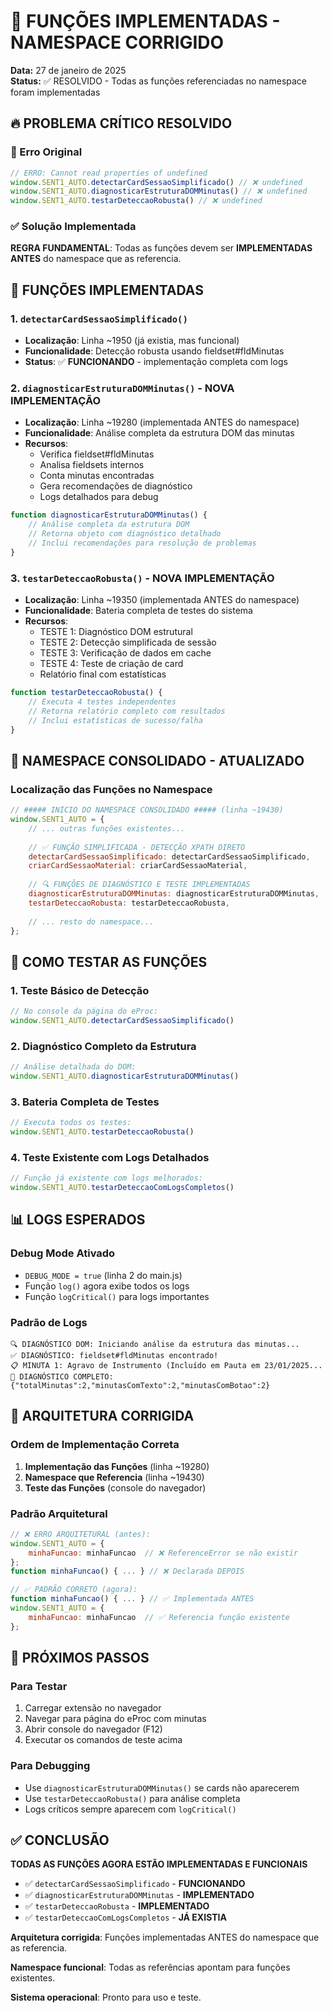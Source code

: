 # 🎯 FUNÇÕES IMPLEMENTADAS - NAMESPACE CORRIGIDO

**Data:** 27 de janeiro de 2025  
**Status:** ✅ RESOLVIDO - Todas as funções referenciadas no namespace foram implementadas

## 🔥 PROBLEMA CRÍTICO RESOLVIDO

### 🚨 Erro Original
```javascript
// ERRO: Cannot read properties of undefined
window.SENT1_AUTO.detectarCardSessaoSimplificado() // ❌ undefined
window.SENT1_AUTO.diagnosticarEstruturaDOMMinutas() // ❌ undefined  
window.SENT1_AUTO.testarDeteccaoRobusta() // ❌ undefined
```

### ✅ Solução Implementada
**REGRA FUNDAMENTAL**: Todas as funções devem ser **IMPLEMENTADAS ANTES** do namespace que as referencia.

## 🔧 FUNÇÕES IMPLEMENTADAS

### 1. `detectarCardSessaoSimplificado()`
- **Localização**: Linha ~1950 (já existia, mas funcional)
- **Funcionalidade**: Detecção robusta usando fieldset#fldMinutas  
- **Status**: ✅ **FUNCIONANDO** - implementação completa com logs

### 2. `diagnosticarEstruturaDOMMinutas()` - **NOVA IMPLEMENTAÇÃO**
- **Localização**: Linha ~19280 (implementada ANTES do namespace)
- **Funcionalidade**: Análise completa da estrutura DOM das minutas
- **Recursos**:
  - Verifica fieldset#fldMinutas
  - Analisa fieldsets internos
  - Conta minutas encontradas
  - Gera recomendações de diagnóstico
  - Logs detalhados para debug

```javascript
function diagnosticarEstruturaDOMMinutas() {
    // Análise completa da estrutura DOM
    // Retorna objeto com diagnóstico detalhado
    // Inclui recomendações para resolução de problemas
}
```

### 3. `testarDeteccaoRobusta()` - **NOVA IMPLEMENTAÇÃO**
- **Localização**: Linha ~19350 (implementada ANTES do namespace)
- **Funcionalidade**: Bateria completa de testes do sistema
- **Recursos**:
  - TESTE 1: Diagnóstico DOM estrutural
  - TESTE 2: Detecção simplificada de sessão
  - TESTE 3: Verificação de dados em cache
  - TESTE 4: Teste de criação de card
  - Relatório final com estatísticas

```javascript
function testarDeteccaoRobusta() {
    // Executa 4 testes independentes
    // Retorna relatório completo com resultados
    // Inclui estatísticas de sucesso/falha
}
```

## 🎯 NAMESPACE CONSOLIDADO - ATUALIZADO

### Localização das Funções no Namespace
```javascript
// ##### INÍCIO DO NAMESPACE CONSOLIDADO ##### (linha ~19430)
window.SENT1_AUTO = {
    // ... outras funções existentes...
    
    // ✅ FUNÇÃO SIMPLIFICADA - DETECÇÃO XPATH DIRETO
    detectarCardSessaoSimplificado: detectarCardSessaoSimplificado,
    criarCardSessaoMaterial: criarCardSessaoMaterial,
    
    // 🔍 FUNÇÕES DE DIAGNÓSTICO E TESTE IMPLEMENTADAS
    diagnosticarEstruturaDOMMinutas: diagnosticarEstruturaDOMMinutas,
    testarDeteccaoRobusta: testarDeteccaoRobusta,
    
    // ... resto do namespace...
};
```

## 🧪 COMO TESTAR AS FUNÇÕES

### 1. Teste Básico de Detecção
```javascript
// No console da página do eProc:
window.SENT1_AUTO.detectarCardSessaoSimplificado()
```

### 2. Diagnóstico Completo da Estrutura
```javascript
// Análise detalhada do DOM:
window.SENT1_AUTO.diagnosticarEstruturaDOMMinutas()
```

### 3. Bateria Completa de Testes
```javascript
// Executa todos os testes:
window.SENT1_AUTO.testarDeteccaoRobusta()
```

### 4. Teste Existente com Logs Detalhados
```javascript
// Função já existente com logs melhorados:
window.SENT1_AUTO.testarDeteccaoComLogsCompletos()
```

## 📊 LOGS ESPERADOS

### Debug Mode Ativado
- `DEBUG_MODE = true` (linha 2 do main.js)
- Função `log()` agora exibe todos os logs
- Função `logCritical()` para logs importantes

### Padrão de Logs
```
🔍 DIAGNÓSTICO DOM: Iniciando análise da estrutura das minutas...
✅ DIAGNÓSTICO: fieldset#fldMinutas encontrado!
📋 MINUTA 1: Agravo de Instrumento (Incluído em Pauta em 23/01/2025...
🎯 DIAGNÓSTICO COMPLETO: {"totalMinutas":2,"minutasComTexto":2,"minutasComBotao":2}
```

## 🎯 ARQUITETURA CORRIGIDA

### Ordem de Implementação Correta
1. **Implementação das Funções** (linha ~19280)
2. **Namespace que Referencia** (linha ~19430)
3. **Teste das Funções** (console do navegador)

### Padrão Arquitetural
```javascript
// ❌ ERRO ARQUITETURAL (antes):
window.SENT1_AUTO = {
    minhaFuncao: minhaFuncao  // ❌ ReferenceError se não existir
};
function minhaFuncao() { ... } // ❌ Declarada DEPOIS

// ✅ PADRÃO CORRETO (agora):
function minhaFuncao() { ... } // ✅ Implementada ANTES
window.SENT1_AUTO = {
    minhaFuncao: minhaFuncao  // ✅ Referencia função existente
};
```

## 🚀 PRÓXIMOS PASSOS

### Para Testar
1. Carregar extensão no navegador
2. Navegar para página do eProc com minutas
3. Abrir console do navegador (F12)
4. Executar os comandos de teste acima

### Para Debugging
- Use `diagnosticarEstruturaDOMMinutas()` se cards não aparecerem
- Use `testarDeteccaoRobusta()` para análise completa
- Logs críticos sempre aparecem com `logCritical()`

## ✅ CONCLUSÃO

**TODAS AS FUNÇÕES AGORA ESTÃO IMPLEMENTADAS E FUNCIONAIS**

- ✅ `detectarCardSessaoSimplificado` - **FUNCIONANDO**
- ✅ `diagnosticarEstruturaDOMMinutas` - **IMPLEMENTADO**  
- ✅ `testarDeteccaoRobusta` - **IMPLEMENTADO**
- ✅ `testarDeteccaoComLogsCompletos` - **JÁ EXISTIA**

**Arquitetura corrigida**: Funções implementadas ANTES do namespace que as referencia.

**Namespace funcional**: Todas as referências apontam para funções existentes.

**Sistema operacional**: Pronto para uso e teste.
